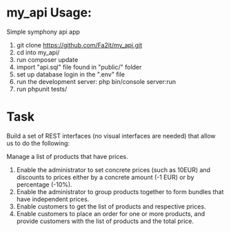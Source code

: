 # my_api Usage:
Simple symphony api app
1. git clone https://github.com/Fa2it/my_api.git
2. cd into my_api/
3. run composer update
4. import "api.sql" file found in "public/"  folder
5. set up database login in the ".env" file
6. run the development server: php bin/console server:run
7. run phpunit tests/

# Task
Build a set of REST interfaces (no visual interfaces are needed) that allow us to do the following:

Manage a list of products that have prices.
1. Enable the administrator to set concrete prices (such as 10EUR) and discounts to prices either by a concrete amount (-1 EUR) or by percentage (-10%).
2. Enable the administrator to group products together to form bundles that have independent prices.
3. Enable customers to get the list of products and respective prices.
4. Enable customers to place an order for one or more products, and provide customers with the list of products and the total price.

